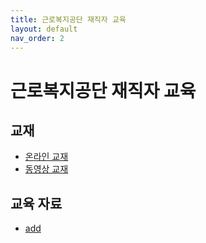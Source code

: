 ```yaml
---
title: 근로복지공단 재직자 교육
layout: default
nav_order: 2
---
```

# 근로복지공단 재직자 교육

## 교재

- [온라인 교재](https://jiieunshin.github.io/bokji)
- [동영상 교재](https://youtu.be/gxqjDnO-6VA)

## 교육 자료 

- [add](assets/data_lab_bokji/food.csv)
